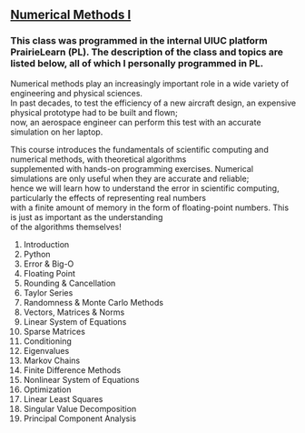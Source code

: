 ## [Numerical Methods I](https://courses.engr.illinois.edu/cs357/fa2022/)

### This class was programmed in the internal UIUC platform PrairieLearn (PL). The description of the class and topics are listed below, all of which I personally programmed in PL.

Numerical methods play an increasingly important role in a wide variety of engineering and physical sciences.  
In past decades, to test the efficiency of a new aircraft design, an expensive physical prototype had to be built and flown;  
now, an aerospace engineer can perform this test with an accurate simulation on her laptop.

This course introduces the fundamentals of scientific computing and numerical methods, with theoretical algorithms  
supplemented with hands-on programming exercises. Numerical simulations are only useful when they are accurate and reliable;  
hence we will learn how to understand the error in scientific computing, particularly the effects of representing real numbers  
with a finite amount of memory in the form of floating-point numbers. This is just as important as the understanding  
of the algorithms themselves!

1. Introduction  
2. Python  
3. Error & Big-O  
4. Floating Point  
5. Rounding & Cancellation  
6. Taylor Series  
7. Randomness & Monte Carlo Methods  
8. Vectors, Matrices & Norms  
9. Linear System of Equations  
10. Sparse Matrices  
11. Conditioning  
12. Eigenvalues  
13. Markov Chains  
14. Finite Difference Methods  
15. Nonlinear System of Equations  
16. Optimization  
17. Linear Least Squares  
18. Singular Value Decomposition  
19. Principal Component Analysis  
